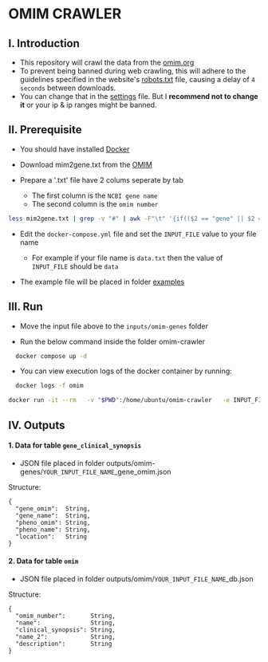 # OMIM CRAWLER

## I. Introduction

- This repository will crawl the data from the [omim.org](https://www.omim.org/)
- To prevent being banned during web crawling, this will adhere to the guidelines specified in the website's [robots.txt](https://www.omim.org/robots.txt) file, causing a delay of `4 seconds` between downloads.
- You can change that in the [settings](https://github.com/namxle/omim-crawler/blob/main/crawler/settings.py) file. But I <b>recommend not to change it</b> or your ip & ip ranges might be banned.

## II. Prerequisite

- You should have installed [Docker](https://docs.docker.com/engine/install/ubuntu/)

- Download mim2gene.txt from the [OMIM](https://www.omim.org/downloads)
- Prepare a '.txt' file have 2 colums seperate by tab
  - The first column is the `NCBI gene name`
  - The second column is the `omim number`

```bash
less mim2gene.txt | grep -v "#" | awk -F"\t" '{if(($2 == "gene" || $2 == "gene/phenotype") && $4 != ""){print $4"\t"$1}}'  > batch-01.txt
```

- Edit the `docker-compose.yml` file and set the `INPUT_FILE` value to your file name

  - For example if your file name is `data.txt` then the value of `INPUT_FILE` should be `data`

- The example file will be placed in folder [examples](https://github.com/namxle/omim-crawler/tree/main/examples)

## III. Run

- Move the input file above to the `inputs/omim-genes` folder

- Run the below command inside the folder omim-crawler

```bash
  docker compose up -d
```

- You can view execution logs of the docker container by running:

```bash
  docker logs -f omim

```
```bash
docker run -it --rm   -v "$PWD":/home/ubuntu/omim-crawler   -e INPUT_FILE=batch-01   namxle/omim-crawler:latest
```

## IV. Outputs

#### 1. Data for table `gene_clinical_synopsis`

- JSON file placed in folder outputs/omim-genes/`YOUR_INPUT_FILE_NAME`\_gene_omim.json

Structure:

```
{
  "gene_omim":  String,
  "gene_name":  String,
  "pheno_omim": String,
  "pheno_name": String,
  "location":   String
}
```

#### 2. Data for table `omim`

- JSON file placed in folder outputs/omim/`YOUR_INPUT_FILE_NAME`\_db.json

Structure:

```
{
  "omim_number":       String,
  "name":              String,
  "clinical_synopsis": String,
  "name_2":            String,
  "description":       String
}
```

